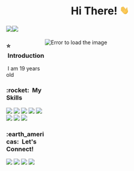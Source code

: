 <div align="center">
  <h1> Hi There! <img src="https://github.com/LeonardoYz/LeonardoYz/blob/main/assets/Hi.gif" width="25"></h1>
</div>

<!--The gif of cat and link github-->
<h3> <img src="https://emoji.gg/assets/emoji/7279-vibecat.gif" width="24"/><img src="https://readme-typing-svg.herokuapp.com/?color=000000&height=18&width=300&vCenter=true&lines=Lanang+Gading+Pasa;Junior+Web+Dev" /> </h3>

<!--There is the image than is in side right-->
<img boder="2px" src="image/avkvkzbem.png" min-width="400px" max-width="400px" width="400px" height="300px" align="right" alt="Error to load the image">


<!--Introduction-->
<div align="left">
  <h3> ⭐ &nbsp;Introduction </h3>
  <p>&nbsp;I am 19 years old</p>
</div>

<!--The skills-->
<div align="left">
  <h3> :rocket: &nbsp;My Skills </h3>
  <img src="https://img.shields.io/badge/HTML5-E34F26?style=for-the-badge&logo=html5&logoColor=white" />
  <img src="https://img.shields.io/badge/CSS3-1572B6?style=for-the-badge&logo=css3&logoColor=white" />
  <img src="https://img.shields.io/badge/JavaScript-323330?style=for-the-badge&logo=javascript&logoColor=F7DF1E" />
  <img src="https://img.shields.io/badge/Python-14354C?style=for-the-badge&logo=python&logoColor=white" />
  <img src="https://img.shields.io/badge/php-%23777BB4.svg?style=for-the-badge&logo=php&logoColor=white"/>
  <img src="https://img.shields.io/badge/vuejs-%2335495e.svg?style=for-the-badge&logo=vuedotjs&logoColor=%234FC08D"/>
  <img src="https://img.shields.io/badge/MySQL-00000F?style=for-the-badge&logo=mysql&logoColor=white"/>
  <img src="https://img.shields.io/badge/Laravel-FF2D20?style=for-the-badge&logo=laravel&logoColor=white"/>
  

</div>

<!--Connect-->
<div align="leftt"> 
  <h3> :earth_americas: &nbsp;Let's Connect! </h3> 
  
  <a href="https://www.instagram.com/pszaaaa" target="_blank"><img src="https://img.shields.io/badge/Instagram-E4405F?style=for-the-badge&logo=instagram&logoColor=white" target="_blank"></a>
  <a href="https://www.x.com/divinefailuree" target="_blank"><img src="https://img.shields.io/badge/Twitter-1DA1F2?style=for-the-badge&logo=twitter&logoColor=white"></a> 
  <a href="mailto:lananggading.pasa@gmail.com" target="_blank"><img src="https://img.shields.io/badge/Gmail-D14836?style=for-the-badge&logo=gmail&logoColor=white" target="_blank"></a>
  <a href="https://open.spotify.com/user/31vvix4wxplknhfa5oyktye6b4qm?si=8a7533497f3243ce"> <img src="https://img.shields.io/badge/Spotify-1ED760?&style=for-the-badge&logo=spotify&logoColor=white"><a>
</div>
<br>

  <!-- <a href="" target="_blank"><img src="https://img.shields.io/badge/Discord-7289DA?style=for-the-badge&logo=discord&logoColor=white"></a> -->
